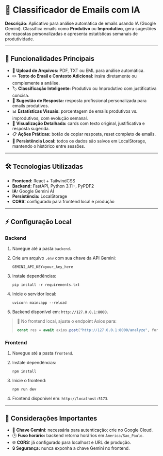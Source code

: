    # 📧 Classificador de Emails com IA

**Descrição:** Aplicativo para análise automática de emails usando IA (Google Gemini). Classifica emails como **Produtivo** ou **Improdutivo**, gera sugestões de respostas personalizadas e apresenta estatísticas semanais de produtividade.

---

## 🚀 Funcionalidades Principais

* 📂 **Upload de Arquivos:** PDF, TXT ou EML para análise automática.
* ✏️ **Texto do Email e Contexto Adicional:** insira diretamente ou complemente a análise.
* 🏷️ **Classificação Inteligente:** Produtivo ou Improdutivo com justificativa concisa.
* 💬 **Sugestão de Resposta:** resposta profissional personalizada para emails produtivos.
* 📊 **Estatísticas Visuais:** porcentagem de emails produtivos vs. improdutivos, com evolução semanal.
* 📝 **Visualização Detalhada:** cards com texto original, justificativa e resposta sugerida.
* 📋 **Ações Práticas:** botão de copiar resposta, reset completo de emails.
* 💾 **Persistência Local:** todos os dados são salvos em LocalStorage, mantendo o histórico entre sessões.

---

## 🛠️ Tecnologias Utilizadas

* **Frontend:** React + TailwindCSS
* **Backend:** FastAPI, Python 3.11+, PyPDF2
* **IA:** Google Gemini AI
* **Persistência:** LocalStorage
* **CORS:** configurado para frontend local e produção

---

## ⚡ Configuração Local

### Backend

1. Navegue até a pasta `backend`.
2. Crie um arquivo `.env` com sua chave da API Gemini:

   ```
   GEMINI_API_KEY=your_key_here
   ```
3. Instale dependências:

   ```
   pip install -r requirements.txt
   ```
4. Inicie o servidor local:

   ```
   uvicorn main:app --reload
   ```
5. Backend disponível em: `http://127.0.0.1:8000`.

> 🔹 No frontend local, ajuste o endpoint Axios para:
>
> ```javascript
> const res = await axios.post("http://127.0.0.1:8000/analyze", formData);
> ```

### Frontend

1. Navegue até a pasta `frontend`.
2. Instale dependências:

   ```
   npm install
   ```
3. Inicie o frontend:

   ```
   npm run dev
   ```
4. Frontend disponível em: `http://localhost:5173`.

---

## 📝 Considerações Importantes

* 🔑 **Chave Gemini:** necessária para autenticação; crie no Google Cloud.
* 🕒 **Fuso horário:** backend retorna horários em `America/Sao_Paulo`.
* 🌐 **CORS:** já configurado para localhost e URL de produção.
* 🔒 **Segurança:** nunca exponha a chave Gemini no frontend.
